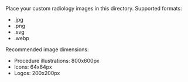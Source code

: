 Place your custom radiology images in this directory. Supported formats:
- .jpg
- .png
- .svg
- .webp

Recommended image dimensions:
- Procedure illustrations: 800x600px
- Icons: 64x64px
- Logos: 200x200px